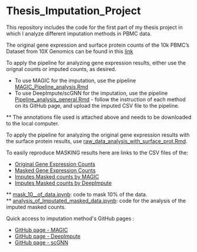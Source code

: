 # Thesis_Imputation_Project
This repository includes the code for the first part of my thesis project in which I analyze different imputation methods in PBMC data.

The original gene expression and surface protein counts of the 10k PBMC’s Dataset from 10X Genomics can be found in this [link](https://www.10xgenomics.com/resources/datasets/10-k-pbm-cs-from-a-healthy-donor-gene-expression-and-cell-surface-protein-3-standard-3-0-0)

To apply the pipeline for analyzing gene expression results, either use the orignal counts or imputed counts, as desired.
- To use MAGIC for the imputation, use the pipeline [MAGIC_Pipeline_analysis.Rmd](MAGIC_Pipeline_analysis.Rmd)
- To use DeepImpute/scGNN for the imputation, use the pipeline [Pipeline_analysis_general.Rmd](Pipeline_analysis_general.Rmd) - follow the instruction of each method on its GitHub page, and upload the imputed CSV file to the pipeline.

** The annotations file used is attached above and needs to be downloaded to the local computer.

To apply the pipeline for analyzing the original gene expression results with the surface protein results, use [raw_data_analysis_with_surface_prot.Rmd](raw_data_analysis_with_surface_prot.Rmd).

To easily reproduce MASKING results here are links to the CSV files of the:
- [Original Gene Expression Counts](https://drive.google.com/file/d/19F8MOrpsPifGa8regRby_wqXFv4wb6W-/view?usp=sharing)
- [Masked Gene Expression Counts](https://drive.google.com/file/d/17gKrnjWsIoQT8pB1ewo5LgcxUb7PJyI1/view?usp=sharing)
- [Imputes Masked counts by MAGIC](https://drive.google.com/file/d/17gKrnjWsIoQT8pB1ewo5LgcxUb7PJyI1/view?usp=sharing)
- [Imputes Masked counts by DeepImpute](https://drive.google.com/file/d/1AekpB9SZFonpy6huj_oGArTqJWYUtWHW/view?usp=sharing) 

** [mask_10__of_data.ipynb](mask_10__of_data.ipynb): code to mask 10% of the data.<br/>
** [analysis_of_Imputated_masked_data.ipynb](analysis_of_Imputated_masked_data.ipynb): code for the analysis of the imputed masked counts.

Quick access to imputation method's GitHub pages :
- [GitHub page - MAGIC](https://github.com/KrishnaswamyLab/MAGIC)
- [GitHub page - DeepImpute](https://github.com/lanagarmire/deepimpute)
- [GitHub page - scGNN](https://github.com/juexinwang/scGNN)
